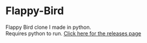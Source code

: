 # Flappy-Bird

Flappy Bird clone I made in python.  
Requires python to run.
[Click here for the releases page](https://github.com/qpalzmal/Flappy-Bird-Clone/releases)
